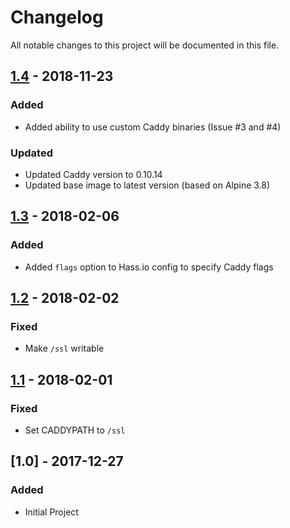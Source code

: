# Changelog
All notable changes to this project will be documented in this file.

## [1.4] - 2018-11-23
### Added
- Added ability to use custom Caddy binaries (Issue #3 and #4)

### Updated
- Updated Caddy version to 0.10.14
- Updated base image to latest version (based on Alpine 3.8)

## [1.3] - 2018-02-06
### Added
- Added `flags` option to Hass.io config to specify Caddy flags

## [1.2] - 2018-02-02
### Fixed
- Make `/ssl` writable

## [1.1] - 2018-02-01
### Fixed
- Set CADDYPATH to `/ssl`

## [1.0] - 2017-12-27
### Added
- Initial Project

[1.4]: https://github.com/korylprince/hassio-caddy/compare/1.3...1.4
[1.3]: https://github.com/korylprince/hassio-caddy/compare/1.2...1.3
[1.2]: https://github.com/korylprince/hassio-caddy/compare/1.1...1.2
[1.1]: https://github.com/korylprince/hassio-caddy/compare/1.0...1.1
